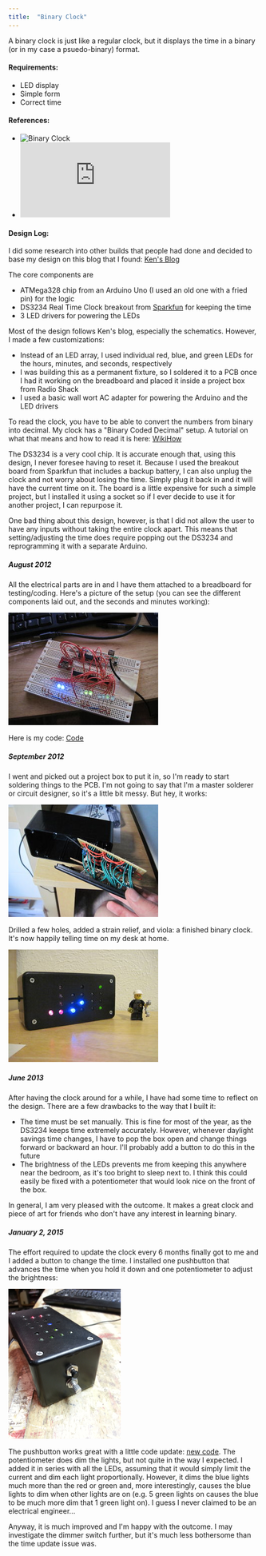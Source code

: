 ```yaml
---
title:  "Binary Clock"
---
```


A binary clock is just like a regular clock, but it displays the time in a binary (or in my case a psuedo-binary) format.

#### Requirements:

* LED display
* Simple form
* Correct time

#### References:

* ![Binary Clock](http://en.wikipedia.org/wiki/Binary_clock)
* ![Ken\'s Blog](http://blog.thelifeofkenneth.com/2010_02_01_archive.html)


#### Design Log:

I did some research into other builds that people had done and decided to base my design on this blog that I found: [Ken\'s Blog](http://blog.thelifeofkenneth.com/2010_02_01_archive.html)

The core components are

* ATMega328 chip from an Arduino Uno (I used an old one with a fried pin) for the logic
* DS3234 Real Time Clock breakout from [Sparkfun](https://www.sparkfun.com/products/10160) for keeping the time
* 3 LED drivers for powering the LEDs

Most of the design follows Ken\'s blog, especially the schematics. However, I made a few customizations:

* Instead of an LED array, I used individual red, blue, and green LEDs for the hours, minutes, and seconds, respectively
* I was building this as a permanent fixture, so I soldered it to a PCB once I had it working on the breadboard and placed it inside a project box from Radio Shack
* I used a basic wall wort AC adapter for powering the Arduino and the LED drivers

To read the clock, you have to be able to convert the numbers from binary into decimal. My clock has a \"Binary Coded Decimal\" setup. A tutorial on what that means and how to read it is here: [WikiHow](http://www.wikihow.com/Read-a-Binary-Clock)

The DS3234 is a very cool chip. It is accurate enough that, using this design, I never foresee having to reset it. Because I used the breakout board from Sparkfun that includes a backup battery, I can also unplug the clock and not worry about losing the time. Simply plug it back in and it will have the current time on it. The board is a little expensive for such a simple project, but I installed it using a socket so if I ever decide to use it for another project, I can repurpose it.

One bad thing about this design, however, is that I did not allow the user to have any inputs without taking the entire clock apart. This means that setting/adjusting the time does require popping out the DS3234 and reprogramming it with a separate Arduino.

##### August 2012
All the electrical parts are in and I have them attached to a breadboard for testing/coding. Here\'s a picture of the setup (you can see the different components laid out, and the seconds and minutes working):

![](/pictures/Clock_Breadboard.jpg)

Here is my code: [Code](/resources/Clock_Run.ino)

##### September 2012
I went and picked out a project box to put it in, so I\'m ready to start soldering things to the PCB. I\'m not going to say that I\'m a master solderer or circuit designer, so it\'s a little bit messy. But hey, it works:

![](/pictures/Clock_Guts.jpg)

Drilled a few holes, added a strain relief, and viola: a finished binary clock. It\'s now happily telling time on my desk at home.

![](/pictures/Clock_Final.jpg)

##### June 2013
After having the clock around for a while, I have had some time to reflect on the design. There are a few drawbacks to the way that I built it:

* The time must be set manually. This is fine for most of the year, as the DS3234 keeps time extremely accurately. However, whenever daylight savings time changes, I have to pop the box open and change things forward or backward an hour. I\'ll probably add a button to do this in the future
* The brightness of the LEDs prevents me from keeping this anywhere near the bedroom, as it\'s too bright to sleep next to. I think this could easily be fixed with a potentiometer that would look nice on the front of the box.

In general, I am very pleased with the outcome. It makes a great clock and piece of art for friends who don\'t have any interest in learning binary.

##### January 2, 2015

The effort required to update the clock every 6 months finally got to me and I added a button to change the time. I installed one pushbutton that advances the time when you hold it down and one potentiometer to adjust the brightness:

![](/pictures/ClockButtons.png)

The pushbutton works great with a little code update: [new code](/resources/Clock_Run_Update.ino). The potentiometer does dim the lights, but not quite in the way I expected. I added it in series with all the LEDs, assuming that it would simply limit the current and dim each light proportionally. However, it dims the blue lights much more than the red or green and, more interestingly, causes the blue lights to dim when other lights are on (e.g. 5 green lights on causes the blue to be much more dim that 1 green light on). I guess I never claimed to be an electrical engineer\...

Anyway, it is much improved and I\'m happy with the outcome. I may investigate the dimmer switch further, but it\'s much less bothersome than the time update issue was.

